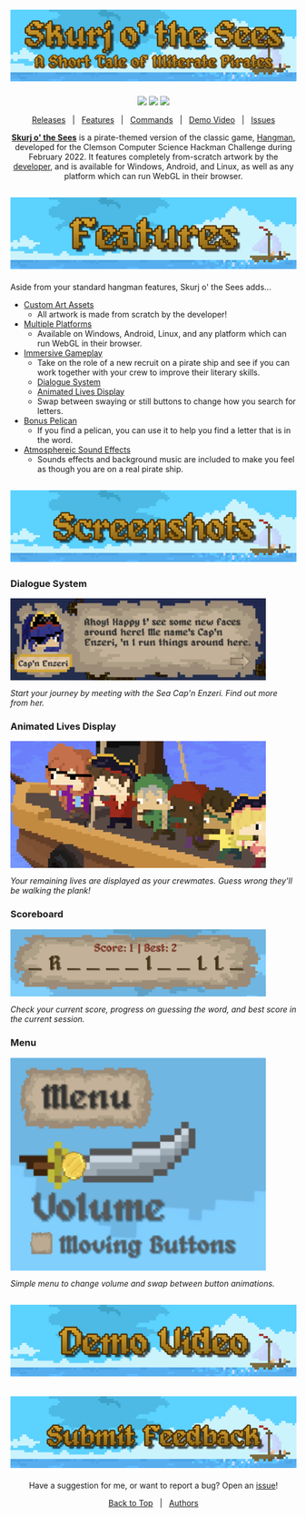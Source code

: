 <h1 id="topBanner"align="center">
  <img src=".github/READMEBanner.png" alt="Hackman banner" />
</h1>

<div align="center">

[![](https://img.shields.io/github/v/tag/maxheyn/hackman?color=41aee7&label=latest%20release&logo=Github)](https://github.com/maxheyn/hackman/releases/latest) [![](https://img.shields.io/github/last-commit/maxheyn/hackman?color=41aee7&label=latest%20commit&logo=Github)](https://github.com/maxheyn/hackman/commits/main) [![](https://img.shields.io/github/issues/maxheyn/hackman?color=41aee7&logo=Github)](https://github.com/maxheyn/hackman/issues)

[Releases][release]&nbsp;&nbsp;&nbsp;|&nbsp;&nbsp;&nbsp;[Features](#features)&nbsp;&nbsp;&nbsp;|&nbsp;&nbsp;&nbsp;[Commands](#commands)&nbsp;&nbsp;&nbsp;|&nbsp;&nbsp;&nbsp;[Demo Video](#screenshots)&nbsp;&nbsp;&nbsp;|&nbsp;&nbsp;&nbsp;[Issues][issues]


**[Skurj o' the Sees](https://maxheyn.github.io/hackman)** is a pirate-themed version of the classic game, [Hangman](https://en.wikipedia.org/wiki/Hangman), developed for the Clemson Computer Science Hackman Challenge during February 2022. It features completely from-scratch artwork by the [developer](https://github.com/maxheyn), and is available for Windows, Android, and Linux, as well as any platform which can run WebGL in their browser.

</div>

<h2 id="features" align="center">  
  <img src=".github/Features.png" alt="features header">
</h2>

Aside from your standard hangman features, Skurj o' the Sees adds...

- [Custom Art Assets](#partymemberspowers)
    - All artwork is made from scratch by the developer!
- [Multiple Platforms][release]
    - Available on Windows, Android, Linux, and any platform which can run WebGL in their browser.
- [Immersive Gameplay](#demo)
    - Take on the role of a new recruit on a pirate ship and see if you can work together with your crew to improve their literary skills.
    - [Dialogue System](#dialogue)
    - [Animated Lives Display](#lives)
    - Swap between swaying or still buttons to change how you search for letters.
- [Bonus Pelican](#demo)
    - If you find a pelican, you can use it to help you find a letter that is in the word.
- [Atmosphereic Sound Effects](#demo)
    - Sounds effects and background music are included to make you feel as though you are on a real pirate ship.


<h2 id="screenshots" align="center">  
  <img src=".github/Screenshots.png" alt="screenshots header">
</h2>

<p align="center" id="dialogue">
  <h3>Dialogue System</h3>

  <img src=".github/Dialogue.PNG" alt="dialoguesss" width=450px align="center">
    
  *Start your journey by meeting with the Sea Cap'n Enzeri. Find out more from her.*
</p>

<p align="center" id="lives">
  <h3>Animated Lives Display</h3>

  <img src=".github/Lives.PNG" alt="livesss" width=450px align="center">

  *Your remaining lives are displayed as your crewmates. Guess wrong they'll be walking the plank!* 
</p>

<p align="center" id="scoreboard">
  <h3>Scoreboard</h3>

  <img src=".github/Scoreboard.PNG" alt="scoreboardss" width=450px align="center">

  *Check your current score, progress on guessing the word, and best score in the current session.*
</p>


<p align="center" id="menu">
  <h3>Menu</h3>

  <img src=".github/Menu.PNG" alt="menuss" width=450px align="center">

  *Simple menu to change volume and swap between button animations.*
</p>

<h2 align="center" id="demo">  
  <img src=".github/DemoVideo.png" alt="demo header">
</h2>


<h2 id="feedback" align="center">
  <a href="https://github.com/maxheyn/hackman/issues">
  <img src=".github/Issues.png" alt="feedback header">
  </a>
</h2>

<div align="center">

Have a suggestion for me, or want to report a bug? Open an [issue][issues]!

[Back to Top](#topBanner)&nbsp;&nbsp;&nbsp;|&nbsp;&nbsp;&nbsp;[Authors](https://github.com/maxheyn/hackman/graphs/contributors)

</div>

[release]:https://github.com/maxheyn/hackman/releases/latest "Latest Release (external link)"
[issues]:https://github.com/maxheyn/hackman/issues "Issues (external link)"
